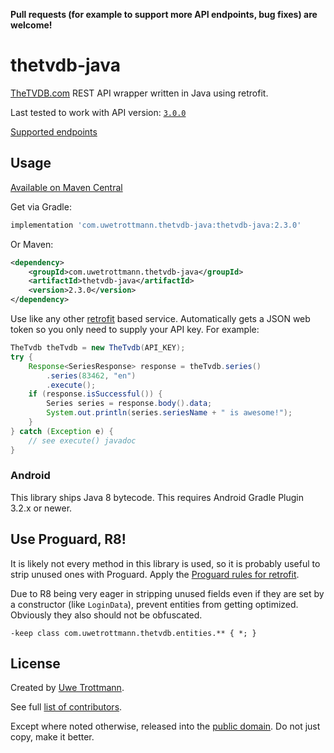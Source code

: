 **Pull requests (for example to support more API endpoints, bug fixes) are welcome!**

# thetvdb-java

[TheTVDB.com](https://www.thetvdb.com) REST API wrapper written in Java using retrofit.

Last tested to work with API version: [`3.0.0`](https://api.thetvdb.com/swagger)

[Supported endpoints](https://github.com/UweTrottmann/thetvdb-java/issues/1)

## Usage
<a href="https://search.maven.org/search?q=thetvdb-java">Available on Maven Central</a>

Get via Gradle:
```groovy
implementation 'com.uwetrottmann.thetvdb-java:thetvdb-java:2.3.0'
```

Or Maven:
```xml
<dependency>
    <groupId>com.uwetrottmann.thetvdb-java</groupId>
    <artifactId>thetvdb-java</artifactId>
    <version>2.3.0</version>
</dependency>
```

Use like any other [retrofit](https://square.github.io/retrofit) based service.
Automatically gets a JSON web token so you only need to supply your API key.
For example:

```java
TheTvdb theTvdb = new TheTvdb(API_KEY);
try {
    Response<SeriesResponse> response = theTvdb.series()
        .series(83462, "en")
        .execute();
    if (response.isSuccessful()) {
        Series series = response.body().data;
        System.out.println(series.seriesName + " is awesome!");
    }
} catch (Exception e) {
    // see execute() javadoc 
}
```

### Android
This library ships Java 8 bytecode. This requires Android Gradle Plugin 3.2.x or newer.

## Use Proguard, R8!
It is likely not every method in this library is used, so it is probably useful to strip unused ones with Proguard.
Apply the [Proguard rules for retrofit](https://square.github.io/retrofit/#download).

Due to R8 being very eager in stripping unused fields even if they are set by a constructor (like `LoginData`), 
prevent entities from getting optimized. Obviously they also should not be obfuscated.
```proguard
-keep class com.uwetrottmann.thetvdb.entities.** { *; }
```

## License
Created by [Uwe Trottmann](https://uwetrottmann.com).

See full [list of contributors](https://github.com/UweTrottmann/thetvdb-java/graphs/contributors).

Except where noted otherwise, released into the [public domain](UNLICENSE).
Do not just copy, make it better.

